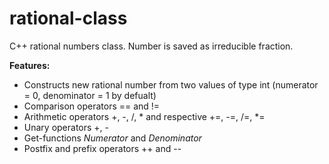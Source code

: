 # rational-class
C++ rational numbers class. Number is saved as irreducible fraction.

**Features:**
  * Constructs new rational number from two values of type int (numerator = 0, denominator = 1 by defualt)
  * Comparison operators == and !=
  * Arithmetic operators +, -, /, * and respective +=, -=, /=, *=
  * Unary operators +, -
  * Get-functions *Numerator* and *Denominator*
  * Postfix and prefix operators ++ and --
